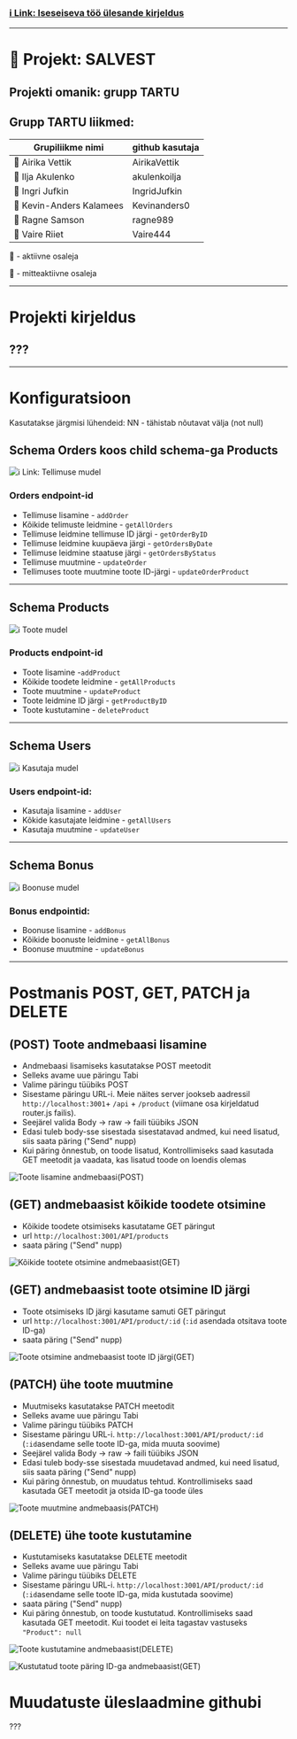 ### [ :information_source: Link: Iseseiseva töö ülesande kirjeldus](./assingment_description.md)
________________________________________________________________________________________________________________________________________________________________________________

# :memo: Projekt: SALVEST 
## Projekti omanik: grupp TARTU
## Grupp TARTU liikmed:
| Grupiliikme nimi | github kasutaja |
| --- | --- |
| :green_book: Airika Vettik | AirikaVettik |
| :closed_book: Ilja Akulenko | akulenkoilja |
| :green_book: Ingri Jufkin | IngridJufkin |
| :green_book: Kevin-Anders Kalamees | Kevinanders0 |
| :green_book: Ragne Samson | ragne989 |
| :green_book: Vaire Riiet | Vaire444 |

:green_book: - aktiivne osaleja

:closed_book: - mitteaktiivne osaleja

________________________________________________________________________________________________________________________________________________________________________________

# Projekti kirjeldus

## ???





________________________________________________________________________________________________________________________________________________________________________________
# Konfiguratsioon
Kasutatakse järgmisi lühendeid:
NN - tähistab nõutavat välja (not null)

## Schema Orders koos child schema-ga Products
![ :information_source: Link: Tellimuse mudel](./images/Schema_Orders_and_child_schema_Products.png)
### Orders endpoint-id
* Tellimuse lisamine - `addOrder`
* Kõikide telimuste leidmine - `getAllOrders`
* Tellimuse leidmine tellimuse ID järgi - `getOrderByID`
* Tellimuse leidmine kuupäeva järgi - `getOrdersByDate`
* Tellimuse leidmine staatuse järgi - `getOrdersByStatus`
* Tellimuse muutmine - `updateOrder`
* Tellimuses toote muutmine toote ID-järgi - `updateOrderProduct`
________________________________________________________________________________________________________________________________________________________________________________
## Schema Products
![ :information_source: Toote mudel](./images/Products.png)
### Products endpoint-id
* Toote lisamine -`addProduct`
* Kõikide toodete leidmine - `getAllProducts`
* Toote muutmine - `updateProduct`
* Toote leidmine ID järgi - `getProductByID`
* Toote kustutamine - `deleteProduct`
________________________________________________________________________________________________________________________________________________________________________________
## Schema Users
![ :information_source: Kasutaja mudel](./images/Users.png)
### Users endpoint-id:
* Kasutaja lisamine - `addUser`
* Kõkide kasutajate leidmine - `getAllUsers`
* Kasutaja muutmine - `updateUser`
________________________________________________________________________________________________________________________________________________________________________________
## Schema Bonus
![ :information_source: Boonuse mudel](./images/Bonus.png)
### Bonus endpointid:
* Boonuse lisamine - `addBonus`
* Kõikide boonuste leidmine - `getAllBonus`
* Boonuse muutmine - `updateBonus`
________________________________________________________________________________________________________________________________________________________________________________
# Postmanis POST, GET, PATCH ja DELETE
## (POST) Toote andmebaasi lisamine
- Andmebaasi lisamiseks kasutatakse POST meetodit
- Selleks avame uue päringu Tabi
- Valime päringu tüübiks POST
- Sisestame päringu URL-i. Meie näites server jookseb aadressil `http://localhost:3001`+ `/api` + `/product` (viimane osa kirjeldatud router.js failis).
- Seejärel valida Body -> raw -> faili tüübiks JSON
- Edasi tuleb body-sse sisestada sisestatavad andmed, kui need lisatud, siis saata päring ("Send" nupp)
- Kui päring õnnestub, on toode lisatud, Kontrollimiseks saad kasutada GET meetodit ja vaadata, kas lisatud toode on loendis olemas

![Toote lisamine andmebaasi(POST)](./images/POST.png)

## (GET) andmebaasist kõikide toodete otsimine
- Kõikide toodete otsimiseks kasutatame GET päringut
- url `http://localhost:3001/API/products`
- saata päring ("Send" nupp)

![Kõikide tootete otsimine andmebaasist(GET)](./images/GETALL.png)

## (GET) andmebaasist toote otsimine ID järgi
- Toote otsimiseks ID järgi kasutame samuti GET päringut
- url `http://localhost:3001/API/product/:id` (`:id` asendada otsitava toote ID-ga)
- saata päring ("Send" nupp)

![Toote otsimine andmebaasist toote ID järgi(GET)](./images/GETID.png)

## (PATCH) ühe toote muutmine
- Muutmiseks kasutatakse PATCH meetodit
- Selleks avame uue päringu Tabi
- Valime päringu tüübiks PATCH
- Sisestame päringu URL-i. `http://localhost:3001/API/product/:id` (`:id`asendame selle toote ID-ga, mida muuta soovime)
- Seejärel valida Body -> raw -> faili tüübiks JSON
- Edasi tuleb body-sse sisestada muudetavad andmed, kui need lisatud, siis saata päring ("Send" nupp)
- Kui päring õnnestub, on muudatus tehtud. Kontrollimiseks saad kasutada GET meetodit ja otsida ID-ga toode üles

![Toote muutmine andmebaasis(PATCH)](./images/PATCH.png)

## (DELETE) ühe toote kustutamine
- Kustutamiseks kasutatakse DELETE meetodit
- Selleks avame uue päringu Tabi
- Valime päringu tüübiks DELETE
- Sisestame päringu URL-i. `http://localhost:3001/API/product/:id` (`:id`asendame selle toote ID-ga, mida kustutada soovime)
- saata päring ("Send" nupp)
- Kui päring õnnestub, on toode kustutatud. Kontrollimiseks saad kasutada GET meetodit. Kui toodet ei leita tagastav vastuseks `"Product": null`

![Toote kustutamine andmebaasist(DELETE)](./images/DELETE.png)

![Kustutatud toote päring ID-ga andmebaasist(GET)](./images/GETDELETED.png)




# Muudatuste üleslaadmine githubi

???


